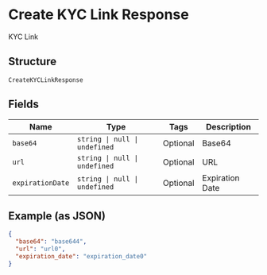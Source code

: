 
# Create KYC Link Response

KYC Link

## Structure

`CreateKYCLinkResponse`

## Fields

| Name | Type | Tags | Description |
|  --- | --- | --- | --- |
| `base64` | `string \| null \| undefined` | Optional | Base64 |
| `url` | `string \| null \| undefined` | Optional | URL |
| `expirationDate` | `string \| null \| undefined` | Optional | Expiration Date |

## Example (as JSON)

```json
{
  "base64": "base644",
  "url": "url0",
  "expiration_date": "expiration_date0"
}
```

